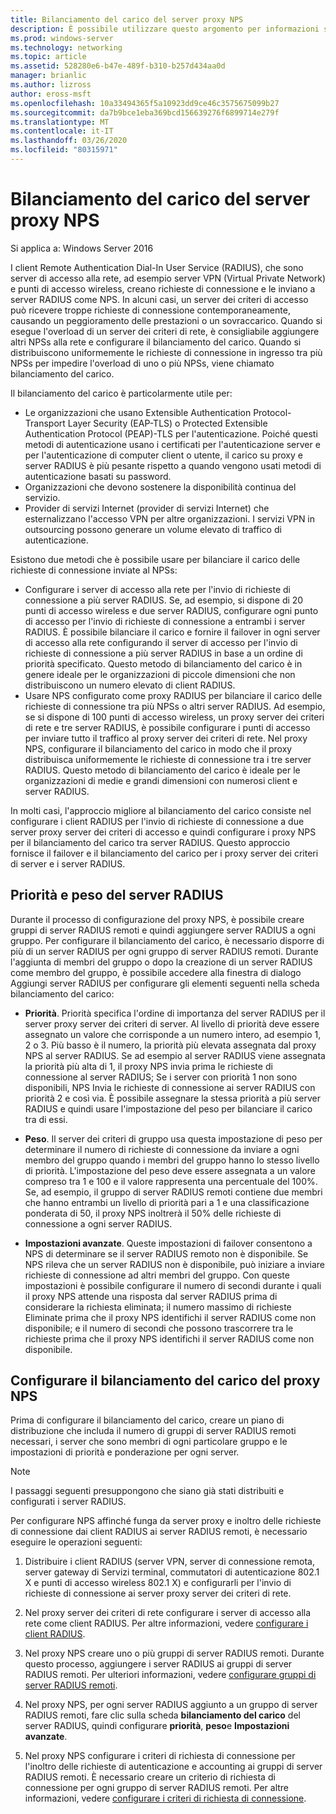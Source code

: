 ```yaml
---
title: Bilanciamento del carico del server proxy NPS
description: È possibile utilizzare questo argomento per informazioni sulle funzionalità e le funzionalità VPN di Windows Server 2016 e Windows 10.
ms.prod: windows-server
ms.technology: networking
ms.topic: article
ms.assetid: 528280e6-b47e-489f-b310-b257d434aa0d
manager: brianlic
ms.author: lizross
author: eross-msft
ms.openlocfilehash: 10a33494365f5a10923dd9ce46c3575675099b27
ms.sourcegitcommit: da7b9bce1eba369bcd156639276f6899714e279f
ms.translationtype: MT
ms.contentlocale: it-IT
ms.lasthandoff: 03/26/2020
ms.locfileid: "80315971"
---
```

# <a name="nps-proxy-server-load-balancing"></a>Bilanciamento del carico del server proxy NPS

Si applica a: Windows Server 2016

I client Remote Authentication Dial-In User Service (RADIUS), che sono server di accesso alla rete, ad esempio server VPN (Virtual Private Network) e punti di accesso wireless, creano richieste di connessione e le inviano a server RADIUS come NPS. In alcuni casi, un server dei criteri di accesso può ricevere troppe richieste di connessione contemporaneamente, causando un peggioramento delle prestazioni o un sovraccarico. Quando si esegue l'overload di un server dei criteri di rete, è consigliabile aggiungere altri NPSs alla rete e configurare il bilanciamento del carico. Quando si distribuiscono uniformemente le richieste di connessione in ingresso tra più NPSs per impedire l'overload di uno o più NPSs, viene chiamato bilanciamento del carico.

Il bilanciamento del carico è particolarmente utile per:

- Le organizzazioni che usano Extensible Authentication Protocol-Transport Layer Security \(EAP-TLS\) o Protected Extensible Authentication Protocol \(PEAP\)-TLS per l'autenticazione. Poiché questi metodi di autenticazione usano i certificati per l'autenticazione server e per l'autenticazione di computer client o utente, il carico su proxy e server RADIUS è più pesante rispetto a quando vengono usati metodi di autenticazione basati su password.
- Organizzazioni che devono sostenere la disponibilità continua del servizio.
- Provider di servizi Internet \(provider di servizi Internet\) che esternalizzano l'accesso VPN per altre organizzazioni. I servizi VPN in outsourcing possono generare un volume elevato di traffico di autenticazione.

Esistono due metodi che è possibile usare per bilanciare il carico delle richieste di connessione inviate al NPSs:

- Configurare i server di accesso alla rete per l'invio di richieste di connessione a più server RADIUS. Se, ad esempio, si dispone di 20 punti di accesso wireless e due server RADIUS, configurare ogni punto di accesso per l'invio di richieste di connessione a entrambi i server RADIUS. È possibile bilanciare il carico e fornire il failover in ogni server di accesso alla rete configurando il server di accesso per l'invio di richieste di connessione a più server RADIUS in base a un ordine di priorità specificato. Questo metodo di bilanciamento del carico è in genere ideale per le organizzazioni di piccole dimensioni che non distribuiscono un numero elevato di client RADIUS.
- Usare NPS configurato come proxy RADIUS per bilanciare il carico delle richieste di connessione tra più NPSs o altri server RADIUS. Ad esempio, se si dispone di 100 punti di accesso wireless, un proxy server dei criteri di rete e tre server RADIUS, è possibile configurare i punti di accesso per inviare tutto il traffico al proxy server dei criteri di rete. Nel proxy NPS, configurare il bilanciamento del carico in modo che il proxy distribuisca uniformemente le richieste di connessione tra i tre server RADIUS. Questo metodo di bilanciamento del carico è ideale per le organizzazioni di medie e grandi dimensioni con numerosi client e server RADIUS.

In molti casi, l'approccio migliore al bilanciamento del carico consiste nel configurare i client RADIUS per l'invio di richieste di connessione a due server proxy server dei criteri di accesso e quindi configurare i proxy NPS per il bilanciamento del carico tra server RADIUS. Questo approccio fornisce il failover e il bilanciamento del carico per i proxy server dei criteri di server e i server RADIUS.

## <a name="radius-server-priority-and-weight"></a>Priorità e peso del server RADIUS

Durante il processo di configurazione del proxy NPS, è possibile creare gruppi di server RADIUS remoti e quindi aggiungere server RADIUS a ogni gruppo. Per configurare il bilanciamento del carico, è necessario disporre di più di un server RADIUS per ogni gruppo di server RADIUS remoti. Durante l'aggiunta di membri del gruppo o dopo la creazione di un server RADIUS come membro del gruppo, è possibile accedere alla finestra di dialogo Aggiungi server RADIUS per configurare gli elementi seguenti nella scheda bilanciamento del carico:

- **Priorità**. Priorità specifica l'ordine di importanza del server RADIUS per il server proxy server dei criteri di server. Al livello di priorità deve essere assegnato un valore che corrisponde a un numero intero, ad esempio 1, 2 o 3. Più basso è il numero, la priorità più elevata assegnata dal proxy NPS al server RADIUS. Se ad esempio al server RADIUS viene assegnata la priorità più alta di 1, il proxy NPS invia prima le richieste di connessione al server RADIUS; Se i server con priorità 1 non sono disponibili, NPS Invia le richieste di connessione ai server RADIUS con priorità 2 e così via. È possibile assegnare la stessa priorità a più server RADIUS e quindi usare l'impostazione del peso per bilanciare il carico tra di essi.

- **Peso**. Il server dei criteri di gruppo usa questa impostazione di peso per determinare il numero di richieste di connessione da inviare a ogni membro del gruppo quando i membri del gruppo hanno lo stesso livello di priorità. L'impostazione del peso deve essere assegnata a un valore compreso tra 1 e 100 e il valore rappresenta una percentuale del 100%. Se, ad esempio, il gruppo di server RADIUS remoti contiene due membri che hanno entrambi un livello di priorità pari a 1 e una classificazione ponderata di 50, il proxy NPS inoltrerà il 50% delle richieste di connessione a ogni server RADIUS.

- **Impostazioni avanzate**. Queste impostazioni di failover consentono a NPS di determinare se il server RADIUS remoto non è disponibile. Se NPS rileva che un server RADIUS non è disponibile, può iniziare a inviare richieste di connessione ad altri membri del gruppo. Con queste impostazioni è possibile configurare il numero di secondi durante i quali il proxy NPS attende una risposta dal server RADIUS prima di considerare la richiesta eliminata; il numero massimo di richieste Eliminate prima che il proxy NPS identifichi il server RADIUS come non disponibile; e il numero di secondi che possono trascorrere tra le richieste prima che il proxy NPS identifichi il server RADIUS come non disponibile.

## <a name="configure-nps-proxy-load-balancing"></a>Configurare il bilanciamento del carico del proxy NPS

Prima di configurare il bilanciamento del carico, creare un piano di distribuzione che includa il numero di gruppi di server RADIUS remoti necessari, i server che sono membri di ogni particolare gruppo e le impostazioni di priorità e ponderazione per ogni server.

>[!NOTE]
>I passaggi seguenti presuppongono che siano già stati distribuiti e configurati i server RADIUS.

Per configurare NPS affinché funga da server proxy e inoltro delle richieste di connessione dai client RADIUS ai server RADIUS remoti, è necessario eseguire le operazioni seguenti:

1. Distribuire i client RADIUS \(server VPN, server di connessione remota, server gateway di Servizi terminal, commutatori di autenticazione 802.1 X e punti di accesso wireless 802.1 X\) e configurarli per l'invio di richieste di connessione ai server proxy server dei criteri di rete.

2. Nel proxy server dei criteri di rete configurare i server di accesso alla rete come client RADIUS. Per altre informazioni, vedere [configurare i client RADIUS](https://docs.microsoft.com/windows-server/networking/technologies/nps/nps-radius-clients-configure).

3. Nel proxy NPS creare uno o più gruppi di server RADIUS remoti. Durante questo processo, aggiungere i server RADIUS ai gruppi di server RADIUS remoti. Per ulteriori informazioni, vedere [configurare gruppi di server RADIUS remoti](https://docs.microsoft.com/windows-server/networking/technologies/nps/nps-crp-rrsg-configure).

4. Nel proxy NPS, per ogni server RADIUS aggiunto a un gruppo di server RADIUS remoti, fare clic sulla scheda **bilanciamento del carico** del server RADIUS, quindi configurare **priorità**, **peso**e **Impostazioni avanzate**.

5. Nel proxy NPS configurare i criteri di richiesta di connessione per l'inoltro delle richieste di autenticazione e accounting ai gruppi di server RADIUS remoti. È necessario creare un criterio di richiesta di connessione per ogni gruppo di server RADIUS remoti. Per altre informazioni, vedere [configurare i criteri di richiesta di connessione](https://docs.microsoft.com/windows-server/networking/technologies/nps/nps-crp-configure).



